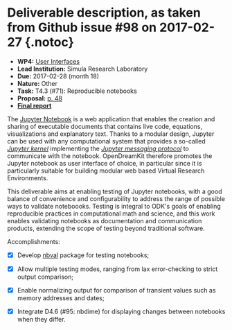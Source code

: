 # Deliverable description, as taken from Github issue #98 on 2017-02-27 {.notoc}

- **WP4:** [User Interfaces](https://github.com/OpenDreamKit/OpenDreamKit/tree/master/WP4)
- **Lead Institution:** Simula Research Laboratory
- **Due:** 2017-02-28 (month 18)
- **Nature:** Other
- **Task:** T4.3 (#71): Reproducible notebooks
- **Proposal:** [p. 48](https://github.com/OpenDreamKit/OpenDreamKit/raw/master/Proposal/proposal-www.pdf)
- **[Final report](https://github.com/OpenDreamKit/OpenDreamKit/raw/master/WP4/D4.8/report-final.pdf)**

The [Jupyter Notebook](https://jupyter.org) is a web application that enables the creation and sharing of executable documents that contains live code, equations, visualizations and explanatory text. Thanks to a modular design, Jupyter can be used with any computational system that provides a so-called [_Jupyter kernel_](https://jupyter.readthedocs.io/en/latest/projects/kernels.html) implementing the [_Jupyter messaging protocol_](https://jupyter-client.readthedocs.io/en/latest/) to communicate with the notebook. OpenDreamKit therefore promotes the Jupyter notebook as user interface of choice, in particular since it is particularly suitable for building modular web based Virtual Research Environments.

This deliverable aims at enabling testing of Jupyter notebooks, with a good balance of convenience and configurability to address the range of possible ways to validate noteboooks. Testing is integral to ODK's goals of enabling reproducible practices in computational math and science, and this work enables validating notebooks as documentation and communication products, extending the scope of testing beyond traditional software.

Accomplishments:

  - [x] Develop [nbval](https://github.com/computationalmodelling/nbval) package for testing notebooks;
  - [x] Allow multiple testing modes, ranging from lax error-checking to strict output comparison;
  - [x] Enable normalizing output for comparison of transient values such as memory addresses and dates;
  - [x] Integrate D4.6 (#95: nbdime) for displaying changes between notebooks when they differ.

